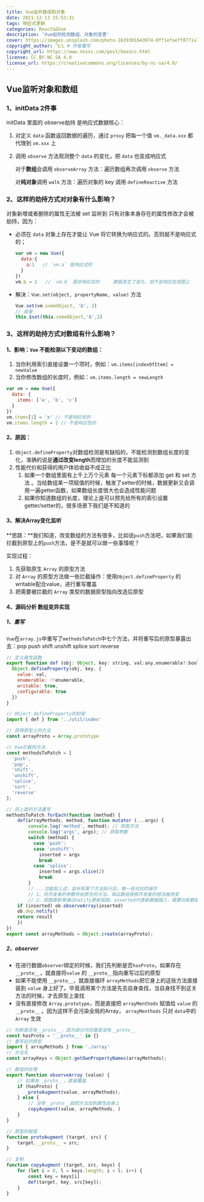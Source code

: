 ```yaml
---
title: Vue监听数组和对象
date: 2021-12-13 15:52:31
tags: 响应式更新
categories: React&&Vue
description: 'Vue如何检测数组、对象的变更'
cover: https://images.unsplash.com/photo-1639301643974-0ff1efaeff87?ixlib=rb-1.2.1&ixid=MnwxMjA3fDB8MHxwaG90by1wYWdlfHx8fGVufDB8fHx8&auto=format&fit=crop&w=387&q=80
copyright_author: 飞儿 # 作者覆写
copyright_url: https://www.nesxc.com/post/hexocc.html 
license: CC BY-NC-SA 4.0
license_url: https://creativecommons.org/licenses/by-nc-sa/4.0/
---
```



## Vue监听对象和数组 ##

### 1、initData  2件事 ###

initData 里面的 observe劫持 是响应式数据核心：

1. 对定义 `data` 函数返回数据的遍历，通过 `proxy` 把每一个值 `vm._data.xxx` 都代理到 `vm.xxx` 上

2. 调用 `observe` 方法观测整个 `data` 的变化，把 `data` 也变成响应式

   对于**数组**会调用 `observeArray` 方法：遍历数组再次调用 `observe` 方法

   对**纯对象**调用 `walk` 方法：遍历对象的 key 调用 `defineReactive` 方法

### 2、这样的劫持方式对对象有什么影响？ ###

对象新增或者删除的属性无法被 set 监听到 只有对象本身存在的属性修改才会被劫持，因为：

* 必须在 `data` 对象上存在才能让 Vue 将它转换为响应式的。否则就不是响应式的；

  ```js
  var vm = new Vue({
    data:{
      a:1   // `vm.a` 是响应式的
    }
  })
  vm.b = 2   // `vm.b` 是非响应式的     数据发生了变化，但不会响应在视图上
  ```

* 解决：`Vue.set(object, propertyName, value)` 方法

  ```js
  Vue.set(vm.someObject, 'b', 2)
  // 或者
  this.$set(this.someObject,'b',2)
  ```

### 3、这样的劫持方式对数组有什么影响？ ###

#### 1、影响：`Vue` 不能检测以下变动的数组： ####

1. 当你利用索引直接设置一个项时，例如：`vm.items[indexOfItem] = newValue`
2. 当你修改数组的长度时，例如：`vm.items.length = newLength`

```js
var vm = new Vue({
  data: {
    items: ['a', 'b', 'c']
  }
})
vm.items[1] = 'x' // 不是响应性的
vm.items.length = 2 // 不是响应性的
```

#### 2、原因： ####

1. `Object.defineProperty`对数组检测是有缺陷的，不能检测到数组长度的变化，准确的说是**通过改变length**而增加的长度不能监测到
2. 性能代价和获得的用户体验收益不成正比
   1. 如果一个数组里面有上千上万个元素 每一个元素下标都添加 get 和 set 方法 。当给数组某一项赋值的时候，触发了setter的时候，数据更新又会调用一遍getter函数，如果数组长度很大也会造成性能问题
   2. 如果你知道数组的长度，理论上是可以预先给所有的索引设置getter/setter的，很多场景下我们是不知道的

#### 3、解决Array变化监听 ####

**思路：**我们知道，改变数组的方法有很多，比如说`push`方法吧，如果我们能拦截到原型上的`push`方法，是不是就可以做一些事情呢？

实现过程：

1. 先获取原生 `Array` 的原型方法
2. 对 `Array` 的原型方法做一些拦截操作：使用`Object.defineProperty` 的writable配合value，进行重写覆盖
3. 把需要被拦截的 `Array` 类型的数据原型指向改造后原型

#### 4、源码分析 数组变异实现 ####

##### 1、重写 #####

`Vue`在`array.js`中重写了`methodsToPatch`中七个方法，并将重写后的原型暴露出去：pop push shift unshift splice  sort  reverse

```js
// 定义属性函数
export function def (obj: Object, key: string, val:any,enumerable?:boolean) {
  Object.defineProperty(obj, key, {
    value: val,
    enumerable: !!enumerable,
    writable: true,
    configurable: true
  })
}
```

```js
// Object.defineProperty的封装
import { def } from '../util/index' 

// 获得原型上的方法
const arrayProto = Array.prototype 

// Vue拦截的方法
const methodsToPatch = [
  'push',
  'pop',
  'shift',
  'unshift',
  'splice',
  'sort',
  'reverse'
];

// 将上面的方法重写
methodsToPatch.forEach(function (method) {
    def(arrayMethods, method, function mutator (...args) {
        console.log('method', method); // 获取方法
        console.log('args', args); // 获取参数
        switch (method) {
          case 'push':
          case 'unshift':
            inserted = args
            break
          case 'splice':
            inserted = args.slice(2)
            break
        }
    	// ...功能如上述，监听到某个方法执行后，做一些对应的操作
      	// 1、将开发者的参数传给原生的方法，保证数组按照开发者的想法被改变
        // 2、视图更新等通过notify更新视图。inserted代表新数据插入，需要对新数据进行obsserve
    if (inserted) ob.observeArray(inserted)
    ob.dep.notify()
    return result
    })
})
export const arrayMethods = Object.create(arrayProto);
```

##### 2、observer #####

* 在进行数据`observer`绑定的时候，我们先判断是否`hasProto`，如果存在`__proto__`，就直接将`value` 的 `__proto__`指向重写过后的原型
* 如果不能使用 `__proto__`，就直接循环 `arrayMethods`把它身上的这些方法直接装到 `value` 身上好了。毕竟调用某个方法是先去自身查找，当自身找不到这关方法的时候，才去原型上查找
* 没有直接修改 `Array.prototype`，而是直接把 `arrayMenthods` 赋值给 `value` 的 `__proto__` 。因为这样不会污染全局的Array， `arrayMenthods` 只对 `data`中的`Array` 生效

```js
// 判断是否有__proto__，因为部分浏览器是没有__proto__
const hasProto = '__proto__' in {}
// 重写后的原型
import { arrayMethods } from './array'
// 方法名
const arrayKeys = Object.getOwnPropertyNames(arrayMethods);

// 数组的处理
export function observeArray (value) {
    // 如果有__proto__，直接覆盖                
    if (hasProto) {
        protoAugment(value, arrayMethods);
    } else {
        // 没有__proto__就把方法加到属性自身上
        copyAugment(value, arrayMethods, )
    }
}

// 原型的赋值
function protoAugment (target, src) {
    target.__proto__ = src;
}

// 复制
function copyAugment (target, src, keys) {
    for (let i = 0, l = keys.length; i < l; i++) {
        const key = keys[i]
        def(target, key, src[key]);
    }
}
```
